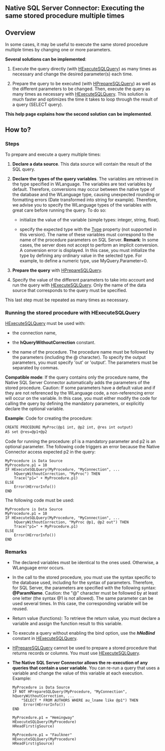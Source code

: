 
## Native SQL Server Connector: Executing the same stored procedure multiple times
			



<a name="NOTE1"></a>
<a name="NOTE1_1"></a>


## Overview
<a name="overview_ELTTEXTE000177"></a>
In some cases, it may be useful to execute the same stored procedure multiple times by changing one or more parameters.

**Several solutions can be implemented**: 

1. Execute the query directly (with [HExecuteSQLQuery](../WDLang4/3044084.md)) as many times as necessary and change the desired parameter(s) each time.

2. Prepare the query to be executed (with [HPrepareSQLQuery](../WDLang4/3044119.md)) as well as the different parameters to be changed. Then, execute the query as many times as necessary with [HExecuteSQLQuery](../WDLang4/3044084.md). This solution is much faster and optimizes the time it takes to loop through the result of a query (SELECT query).




**This help page explains how the second solution can be implemented**.

<a name="NOTE2"></a>
<a name="NOTE2_1"></a>


## How to?
<a name="how_ELTTEXTE000201"></a>


### Steps
<a name="steps_ELTPARAGRAPHE000034"></a>

To prepare and execute a query multiple times:

1. **Declare a data source**. This data source will contain the result of the SQL query.

2. **Declare the types of the query variables**.
	The variables are retrieved in the type specified in WLanguage. The variables are text variables by default.
	Therefore, conversions may occur between the native type of the database and the WLanguage type, causing unexpected rounding or formatting errors (Date transformed into string for example).
	Therefore, we advise you to specify the WLanguage types of the variables with great care before running the query. To do so:

	- initialize the value of the variable (simple types: integer, string, float).

	- specify the expected type with the [Type](../Proprietes/2510131.md) property (not supported in this version).
			The name of these variables must correspond to the name of the procedure parameters on SQL Server.
			**Remark**: In some cases, the server does not accept to perform an implicit conversion. A conversion error is displayed. In this case, you must initialize the type by defining any ordinary value in the selected type.
			For example, to define a numeric type, use MyQuery.Parameter=0.




3. **Prepare the query** with [HPrepareSQLQuery](../WDLang4/3044119.md).

4. Specify the value of the different parameters to take into account and run the query with [HExecuteSQLQuery](../WDLang4/3044084.md). Only the name of the data source that corresponds to the query must be specified.


This last step must be repeated as many times as necessary.
<a name="NOTE2_2"></a>


### Running the stored procedure with HExecuteSQLQuery
<a name="running_the_stored_procedure_with_hexecutesqlquery_ELTPARAGRAPHE000072"></a>

[HExecuteSQLQuery](../WDLang4/3044084.md) must be used with:

- the connection name,

- the **hQueryWithoutCorrection** constant. 

- the name of the procedure. The procedure name must be followed by the parameters (including the @ character). To specify the output parameters, you must specify 'out' or 'output'. The parameters must be separated by commas.




**Compatible mode**:
If the query contains only the procedure name, the Native SQL Server Connector automatically adds the parameters of the stored procedure.
Caution: If some parameters have a default value and if they are not referenced by the WLanguage code, a non-referencing error will occur on the variable. In this case, you must either modify the code for calling the query by defining the mandatory parameters, or explicitly declare the optional variable.

**Example**:
Code for creating the procedure:


```txt
CREATE PROCEDURE MyProc(@p1 int, @p2 int, @res int output)
AS set @res=@p1+@p2
```


Code for running the procedure: p1 is a mandatory parameter and p2 is an optional parameter. The following code triggers an error because the Native Connector access expected p2 in the query:


```wl
MyProcedure is Data Source
MyProcedure.p1 = 10
IF HExecuteSQLQuery(MyProcedure, "MyConnection", ...
	hQueryWithoutCorrection, "MyProc") THEN
	Trace("p1=" + MyProcedure.p1) 
ELSE
	Error(HErrorInfo())
END
```


The following code must be used:


```wl
MyProcedure is Data Source
MyProcedure.p1 = 10
IF HExecuteSQLQuery(MyProcedure, "MyConnection", ...
	hQueryWithoutCorrection, "MyProc @p1, @p2 out") THEN
	Trace("p1=" + MyProcedure.p1) 
ELSE
	Error(HErrorInfo())
END
```

<a name="NOTE2_3"></a>


### Remarks
<a name="remarks_ELTPARAGRAPHE000105"></a>

- The declared variables must be identical to the ones used. Otherwise, a WLanguage error occurs.

- In the call to the stored procedure, you must use the syntax specific to the database used, including for the syntax of parameters. Therefore, for SQL Server, the parameters are specified with the following syntax: **@ParamName**. 
	Caution: the "@" character must be followed by at least one letter (the syntax @1 is not allowed). 
	The same parameter can be used several times. In this case, the corresponding variable will be reused.

- Return value (functions):
	 To retrieve the return value, you must declare a variable and assign the function result to this variable.

- To execute a query without enabling the bind option, use the ***hNoBind*** constant in [HExecuteSQLQuery](../WDLang4/3044084.md).

- [HPrepareSQLQuery](../WDLang4/3044119.md) cannot be used to prepare a stored procedure that returns records or columns. You must use [HExecuteSQLQuery](../WDLang4/3044084.md).

- **The Native SQL Server Connector allows the re-execution of any queries that contain a user variable**. You can re-run a query that uses a variable and change the value of this variable at each execution.
	Example:
	
	```wl
	MyProcedure is Data Source
	IF NOT HPrepareSQLQuery(MyProcedure, "MyConnection", hQueryWithoutCorrection, ...
		"SELECT * FROM AUTHORS WHERE au_lname like @p1") THEN
		 Error(HErrorInfo())
	END
	
	MyProcedure.p1 = "Hemingway"
	HExecuteSQLQuery(MyProcedure)
	HReadFirst(gSource)
	
	MyProcedure.p1 = "Faulkner"
	HExecuteSQLQuery(MyProcedure)
	HReadFirst(gSource)
	```






